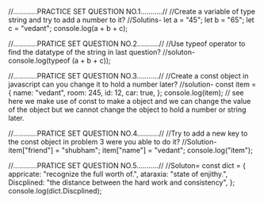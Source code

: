 //............PRACTICE SET QUESTION NO.1...........//
//Create a variable of type string and try to add a number to it?
//Solutins-
let a = "45";
let b = "65";
let c = "vedant";
console.log(a + b + c);

//............PRATICE SET QUESTION NO.2...........//
//Use typeof operator to find the datatype of the string in last question?
//soluton-
console.log(typeof (a + b + c));

//............PRATICE SET QUESTION NO.3...........//
//Create a const object in javascript can you change it to hold a number later?
//solution-
const item = {
  name: "vedant",
  room: 245,
  id: 12,
  car: true,
};
console.log(item);
// see here we make use of const to make a object and we can change the value of the object but we cannot change the object to hold a number or string later.



//............PRATICE SET QUESTION NO.4...........//
//Try to add a new key to the const object in problem 3 were you able to do it?
//Solution-
item["friend"] = "shubham";
item["name"] = "vedant";
console.log("item");



//............PRATICE SET QUESTION NO.5...........//
//Soluton=
const dict = {
  appricate: "recognize the full worth of.",
  ataraxia: "state of enjithy.",
  Discplined: "the distance between the hard work and consistency",
};
console.log(dict.Discplined);
